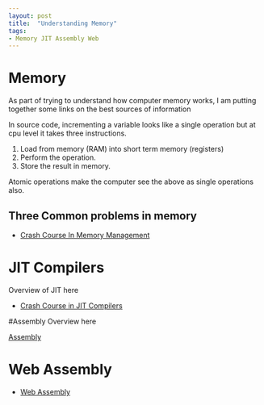 ```yaml
---
layout: post
title:  "Understanding Memory"
tags:
- Memory JIT Assembly Web
---
```


# Memory
As part of trying to understand how computer memory works, I am putting together some links on the best sources of information

<!--more-->

In source code, incrementing a variable looks like a single operation but at cpu level it takes three instructions.
1. Load from memory (RAM) into short term memory (registers)
2. Perform the operation.
3. Store the result in memory.

Atomic operations make the computer see the above as single operations also.

## Three Common problems in memory

* [Crash Course In Memory Management](https://hacks.mozilla.org/2017/06/a-crash-course-in-memory-management/)



# JIT Compilers
Overview of JIT here

* [Crash Course in JIT Compilers](https://hacks.mozilla.org/2017/02/a-crash-course-in-just-in-time-jit-compilers/)

#Assembly
Overview here

[Assembly](https://hacks.mozilla.org/2017/02/a-crash-course-in-assembly/)

# Web Assembly
* [Web Assembly](https://hacks.mozilla.org/2017/02/a-cartoon-intro-to-webassembly/)